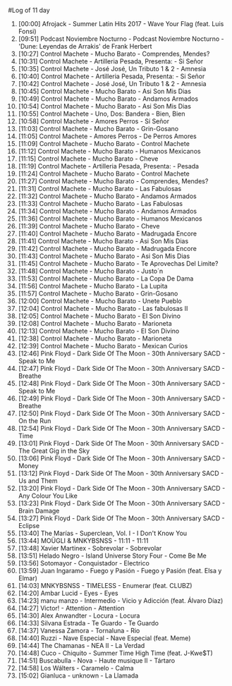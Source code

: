 #Log of 11 day

1. [00:00] Afrojack - Summer Latin Hits 2017 - Wave Your Flag (feat. Luis Fonsi)
1. [09:51] Podcast Noviembre Nocturno - Podcast Noviembre Nocturno - &#039;Dune: Leyendas de Arrakis&#039; de Frank Herbert
1. [10:27] Control Machete - Mucho Barato - Comprendes, Mendes?
1. [10:31] Control Machete - Artilleria Pesada, Presenta: - Si Señor
1. [10:35] Control Machete - José José, Un Tributo 1 & 2 - Amnesia
1. [10:40] Control Machete - Artilleria Pesada, Presenta: - Si Señor
1. [10:42] Control Machete - José José, Un Tributo 1 & 2 - Amnesia
1. [10:45] Control Machete - Mucho Barato - Asi Son Mis Dias
1. [10:49] Control Machete - Mucho Barato - Andamos Armados
1. [10:54] Control Machete - Mucho Barato - Asi Son Mis Dias
1. [10:55] Control Machete - Uno, Dos: Bandera - Bien, Bien
1. [10:58] Control Machete - Amores Perros - Sí Señor
1. [11:03] Control Machete - Mucho Barato - Grin-Gosano
1. [11:05] Control Machete - Amores Perros - De Perros Amores
1. [11:09] Control Machete - Mucho Barato - Control Machete
1. [11:12] Control Machete - Mucho Barato - Humanos Mexicanos
1. [11:15] Control Machete - Mucho Barato - Cheve
1. [11:19] Control Machete - Artilleria Pesada, Presenta: - Pesada
1. [11:24] Control Machete - Mucho Barato - Control Machete
1. [11:27] Control Machete - Mucho Barato - Comprendes, Mendes?
1. [11:31] Control Machete - Mucho Barato - Las Fabulosas
1. [11:32] Control Machete - Mucho Barato - Andamos Armados
1. [11:33] Control Machete - Mucho Barato - Las Fabulosas
1. [11:34] Control Machete - Mucho Barato - Andamos Armados
1. [11:36] Control Machete - Mucho Barato - Humanos Mexicanos
1. [11:39] Control Machete - Mucho Barato - Cheve
1. [11:40] Control Machete - Mucho Barato - Madrugada Encore
1. [11:41] Control Machete - Mucho Barato - Asi Son Mis Dias
1. [11:42] Control Machete - Mucho Barato - Madrugada Encore
1. [11:43] Control Machete - Mucho Barato - Asi Son Mis Dias
1. [11:45] Control Machete - Mucho Barato - Te Aprovechas Del Limite?
1. [11:48] Control Machete - Mucho Barato - Justo´n
1. [11:53] Control Machete - Mucho Barato - La Copa De Dama
1. [11:56] Control Machete - Mucho Barato - La Lupita
1. [11:57] Control Machete - Mucho Barato - Grin-Gosano
1. [12:00] Control Machete - Mucho Barato - Unete Pueblo
1. [12:04] Control Machete - Mucho Barato - Las fabulosas II
1. [12:05] Control Machete - Mucho Barato - El Son Divino
1. [12:08] Control Machete - Mucho Barato - Marioneta
1. [12:13] Control Machete - Mucho Barato - El Son Divino
1. [12:38] Control Machete - Mucho Barato - Marioneta
1. [12:39] Control Machete - Mucho Barato - Mexican Curios
1. [12:46] Pink Floyd - Dark Side Of The Moon - 30th Anniversary SACD - Speak to Me
1. [12:47] Pink Floyd - Dark Side Of The Moon - 30th Anniversary SACD - Breathe
1. [12:48] Pink Floyd - Dark Side Of The Moon - 30th Anniversary SACD - Speak to Me
1. [12:49] Pink Floyd - Dark Side Of The Moon - 30th Anniversary SACD - Breathe
1. [12:50] Pink Floyd - Dark Side Of The Moon - 30th Anniversary SACD - On the Run
1. [12:54] Pink Floyd - Dark Side Of The Moon - 30th Anniversary SACD - Time
1. [13:01] Pink Floyd - Dark Side Of The Moon - 30th Anniversary SACD - The Great Gig in the Sky
1. [13:06] Pink Floyd - Dark Side Of The Moon - 30th Anniversary SACD - Money
1. [13:12] Pink Floyd - Dark Side Of The Moon - 30th Anniversary SACD - Us and Them
1. [13:20] Pink Floyd - Dark Side Of The Moon - 30th Anniversary SACD - Any Colour You Like
1. [13:23] Pink Floyd - Dark Side Of The Moon - 30th Anniversary SACD - Brain Damage
1. [13:27] Pink Floyd - Dark Side Of The Moon - 30th Anniversary SACD - Eclipse
1. [13:40] The Marías - Superclean, Vol. I - I Don't Know You
1. [13:44] MOÜGLI & MNKYBSNSS - 11:11 - 11:11
1. [13:48] Xavier Martinex - Sobrevolar - Sobrevolar
1. [13:51] Helado Negro - Island Universe Story Four - Come Be Me
1. [13:56] Sotomayor - Conquistador - Electrico
1. [13:59] Juan Ingaramo - Fuego y Pasión - Fuego y Pasión (feat. Elsa y Elmar)
1. [14:03] MNKYBSNSS - TIMELESS - Enumerar (feat. CLUBZ)
1. [14:20] Ambar Lucid - Eyes - Eyes
1. [14:23] manu manzo - Intermedio - Vicio y Adicción (feat. Álvaro Díaz)
1. [14:27] Victor! - Attention - Attention
1. [14:30] Alex Anwandter - Locura - Locura
1. [14:33] Silvana Estrada - Te Guardo - Te Guardo
1. [14:37] Vanessa Zamora - Tornaluna - Rio
1. [14:40] Ruzzi - Nave Especial - Nave Especial (feat. Meme)
1. [14:44] The Chamanas - NEA II - La Verdad
1. [14:48] Cuco - Chiquito - Summer Time High Time (feat. J-Kwe$T)
1. [14:51] Buscabulla - Nova - Haute musique II - Tártaro
1. [14:58] Los Wálters - Caramelo - Calma
1. [15:02] Gianluca - unknown - La Llamada
